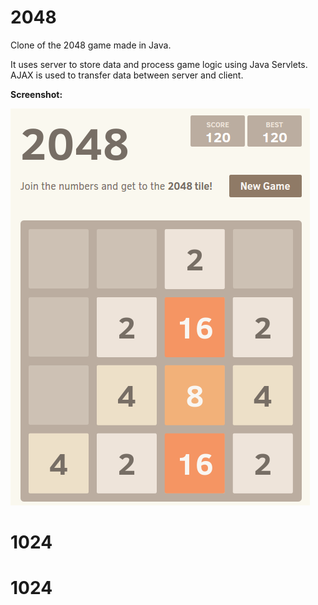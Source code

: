 # 2048
Clone of the 2048 game made in Java. 

It uses server to store data and process game logic using Java Servlets. AJAX is used to transfer data between server and client.

**Screenshot:**

![2048 screenshot](https://raw.githubusercontent.com/AnatoliiStepaniuk/2048/master/src/main/webapp/style/screenshot.png)
# 1024
# 1024
